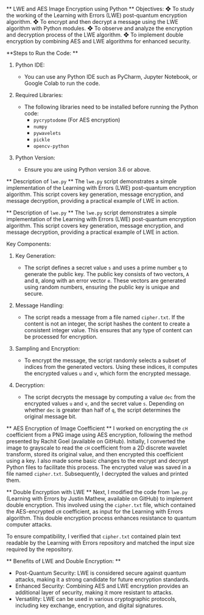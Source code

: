 ** LWE and AES Image Encryption using Python
**
Objectives:
❖ To study the working of the Learning with Errors (LWE) post-quantum encryption algorithm.
❖ To encrypt and then decrypt a message using the LWE algorithm with Python modules.
❖ To observe and analyze the encryption and decryption process of the LWE algorithm.
❖ To implement double encryption by combining AES and LWE algorithms for enhanced security.

**Steps to Run the Code:
**
1. Python IDE:
   - You can use any Python IDE such as PyCharm, Jupyter Notebook, or Google Colab to run the code.

2. Required Libraries:
   - The following libraries need to be installed before running the Python code:
     - `pycryptodome` (For AES encryption)
     - `numpy`
     - `pywavelets`
     - `pickle`
     - `opencv-python`

3. Python Version:
   - Ensure you are using Python version 3.6 or above.

** Description of `lwe.py`
**
The `lwe.py` script demonstrates a simple implementation of the Learning with Errors (LWE) post-quantum encryption algorithm. This script covers key generation, message encryption, and message decryption, providing a practical example of LWE in action.

** Description of `lwe.py`
**
The `lwe.py` script demonstrates a simple implementation of the Learning with Errors (LWE) post-quantum encryption algorithm. This script covers key generation, message encryption, and message decryption, providing a practical example of LWE in action.

Key Components:

1. Key Generation:
   - The script defines a secret value `s` and uses a prime number `q` to generate the public key. The public key consists of two vectors, `A` and `B`, along with an error vector `e`. These vectors are generated using random numbers, ensuring the public key is unique and secure.

2. Message Handling:
   - The script reads a message from a file named `cipher.txt`. If the content is not an integer, the script hashes the content to create a consistent integer value. This ensures that any type of content can be processed for encryption.

3. Sampling and Encryption:
   - To encrypt the message, the script randomly selects a subset of indices from the generated vectors. Using these indices, it computes the encrypted values `u` and `v`, which form the encrypted message.

4. Decryption:
   - The script decrypts the message by computing a value `dec` from the encrypted values `u` and `v`, and the secret value `s`. Depending on whether `dec` is greater than half of `q`, the script determines the original message bit.

** AES Encryption of Image Coefficient
**
I worked on encrypting the `cH` coefficient from a PNG image using AES encryption, following the method presented by Rachit Goel (available on GitHub). Initially, I converted the image to grayscale to read the `cH` coefficient from a 2D discrete wavelet transform, stored its original value, and then encrypted this coefficient using a key. I also made some basic changes to the encrypt and decrypt Python files to facilitate this process. The encrypted value was saved in a file named `cipher.txt`. Subsequently, I decrypted the values and printed them.

** Double Encryption with LWE
**
Next, I modified the code from `lwe.py` (Learning with Errors by Justin Mathew, available on GitHub) to implement double encryption. This involved using the `cipher.txt` file, which contained the AES-encrypted `cH` coefficient, as input for the Learning with Errors algorithm. This double encryption process enhances resistance to quantum computer attacks.

To ensure compatibility, I verified that `cipher.txt` contained plain text readable by the Learning with Errors repository and matched the input size required by the repository.

** Benefits of LWE and Double Encryption:
**
- Post-Quantum Security: LWE is considered secure against quantum attacks, making it a strong candidate for future encryption standards.
- Enhanced Security: Combining AES and LWE encryption provides an additional layer of security, making it more resistant to attacks.
- Versatility: LWE can be used in various cryptographic protocols, including key exchange, encryption, and digital signatures.
